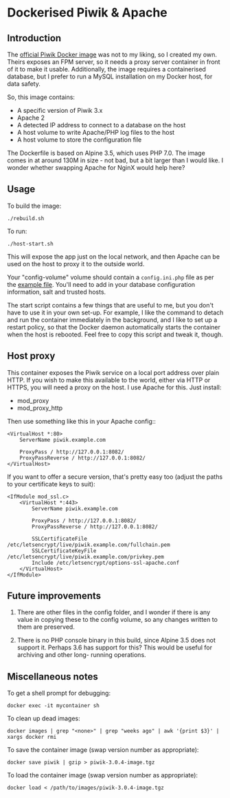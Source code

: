 Dockerised Piwik & Apache
===

Introduction
---

The [official Piwik Docker image](https://hub.docker.com/_/piwik/) was not to my liking, so I
created my own. Theirs exposes an FPM server, so it needs a proxy server container in front
of it to make it usable. Additionally, the image requires a containerised database, but I
prefer to run a MySQL installation on my Docker host, for data safety.

So, this image contains:

* A specific version of Piwik 3.x
* Apache 2
* A detected IP address to connect to a database on the host
* A host volume to write Apache/PHP log files to the host
* A host volume to store the configuration file

The Dockerfile is based on Alpine 3.5, which uses PHP 7.0. The image comes in at around
130M in size - not bad, but a bit larger than I would like. I wonder whether swapping
Apache for NginX would help here?

Usage
---

To build the image:

	./rebuild.sh

To run:

	./host-start.sh

This will expose the app just on the local network, and then Apache can be used on the
host to proxy it to the outside world.

Your "config-volume" volume should contain a `config.ini.php` file as per the [example
file](config/config.ini.php.example). You'll need to add in your database configuration
information, salt and trusted hosts.

The start script contains a few things that are useful to me, but you don't have to use it
in your own set-up. For example, I like the command to detach and run the container immediately
in the background, and I like to set up a restart policy, so that the Docker daemon
automatically starts the container when the host is rebooted. Feel free to copy this
script and tweak it, though.

Host proxy
---

This container exposes the Piwik service on a local port address over plain HTTP. If you
wish to make this available to the world, either via HTTP or HTTPS, you will need a
proxy on the host. I use Apache for this. Just install:

* mod_proxy
* mod_proxy_http

Then use something like this in your Apache config::

    <VirtualHost *:80>
        ServerName piwik.example.com

        ProxyPass / http://127.0.0.1:8082/
        ProxyPassReverse / http://127.0.0.1:8082/
    </VirtualHost>

If you want to offer a secure version, that's pretty easy too (adjust the paths to
your certificate keys to suit):

    <IfModule mod_ssl.c>
        <VirtualHost *:443>
            ServerName piwik.example.com

            ProxyPass / http://127.0.0.1:8082/
            ProxyPassReverse / http://127.0.0.1:8082/

            SSLCertificateFile /etc/letsencrypt/live/piwik.example.com/fullchain.pem
            SSLCertificateKeyFile /etc/letsencrypt/live/piwik.example.com/privkey.pem
            Include /etc/letsencrypt/options-ssl-apache.conf
        </VirtualHost>
    </IfModule>

Future improvements
---

1. There are other files in the config folder, and I wonder if there is any value in
copying these to the config volume, so any changes written to them are preserved.

2. There is no PHP console binary in this build, since Alpine 3.5 does not support it.
Perhaps 3.6 has support for this? This would be useful for archiving and other long-
running operations.

Miscellaneous notes
---

To get a shell prompt for debugging:

	docker exec -it mycontainer sh

To clean up dead images:

	docker images | grep "<none>" | grep "weeks ago" | awk '{print $3}' | xargs docker rmi

To save the container image (swap version number as appropriate):

    docker save piwik | gzip > piwik-3.0.4-image.tgz

To load the container image (swap version number as appropriate):

    docker load < /path/to/images/piwik-3.0.4-image.tgz
